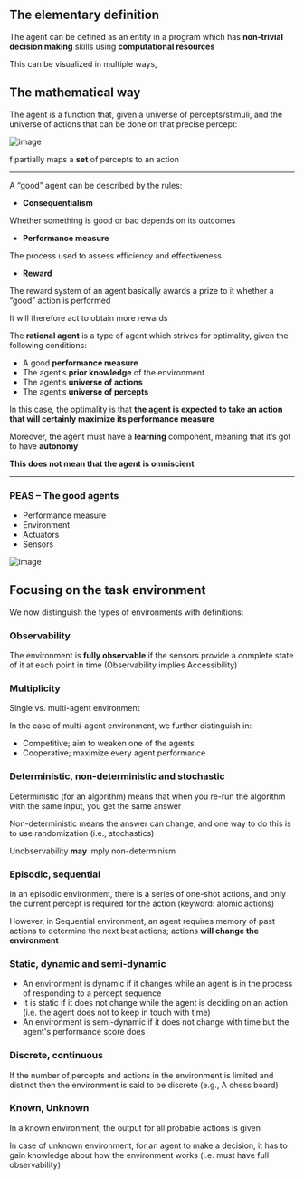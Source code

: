## The elementary definition

The agent can be defined as an entity in a program which has **non-trivial decision making** skills using **computational resources**

This can be visualized in multiple ways,

## The mathematical way 

The agent is a function that, given a universe of percepts/stimuli, and the universe of actions that can be done on that precise percept:

![image](../pictures/1.png)

f partially maps a **set** of percepts to an action

-------

A “good” agent can be described by the rules:

- **Consequentialism**

Whether something is good or bad depends on its outcomes

- **Performance measure**

The process used to assess efficiency and effectiveness 

- **Reward**

The reward system of an agent basically awards a prize to it whether a “good” action is performed

It will therefore act to obtain more rewards

The **rational agent** is a type of agent which strives for optimality, given the following conditions:

- A good **performance measure**
- The agent’s **prior knowledge** of the environment
- The agent’s **universe of actions** 
- The agent’s **universe of percepts**

In this case, the optimality is that **the agent is expected to take an action that will certainly maximize its performance measure**

Moreover, the agent must have a **learning** component, meaning that it’s got to have **autonomy**

**This does not mean that the agent is omniscient**

-----

### PEAS – The good agents

- Performance measure
- Environment
- Actuators
- Sensors

![image](pictures/2.png)

## Focusing on the task environment

We now distinguish the types of environments with definitions:

### Observability

The environment is **fully observable** if the sensors provide a complete state of it at each point in time (Observability implies Accessibility)

### Multiplicity

Single vs. multi-agent environment

In the case of multi-agent environment, we further distinguish in:

- Competitive; aim to weaken one of the agents
- Cooperative; maximize every agent performance

### Deterministic, non-deterministic and stochastic

Deterministic (for an algorithm) means that when you re-run the algorithm with the same input, you get the same answer

Non-deterministic means the answer can change, and one way to do this is to use randomization (i.e., stochastics)

Unobservability **may** imply non-determinism

### Episodic, sequential

In an episodic environment, there is a series of one-shot actions, and only the current percept is required for the action (keyword: atomic actions)

However, in Sequential environment, an agent requires memory of past actions to determine the next best actions; actions **will change the environment**

### Static, dynamic and semi-dynamic

  - An environment is dynamic if it changes while an agent is in the process of responding to a percept sequence
  - It is static if it does not change while the agent is deciding on an action (i.e. the agent does not to keep in touch with time)
  - An environment is semi-dynamic if it does not change with time but the agent's performance score does

### Discrete, continuous

If the number of percepts and actions in the environment is limited and distinct then the environment is said to be discrete (e.g., A chess board)

### Known, Unknown 

In a known environment, the output for all probable actions is given

In case of unknown environment, for an agent to make a decision, it has to gain knowledge about how the environment works (i.e. must have full observability)
